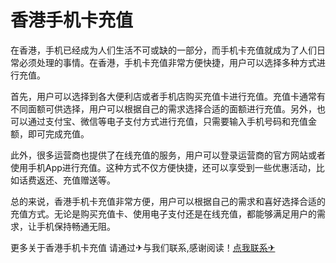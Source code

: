 # 香港手机卡充值

在香港，手机已经成为人们生活不可或缺的一部分，而手机卡充值就成为了人们日常必须处理的事情。在香港，手机卡充值非常方便快捷，用户可以选择多种方式进行充值。

首先，用户可以选择到各大便利店或者手机店购买充值卡进行充值。充值卡通常有不同面额可供选择，用户可以根据自己的需求选择合适的面额进行充值。另外，也可以通过支付宝、微信等电子支付方式进行充值，只需要输入手机号码和充值金额，即可完成充值。

此外，很多运营商也提供了在线充值的服务，用户可以登录运营商的官方网站或者使用手机App进行充值。这种方式不仅方便快捷，还可以享受到一些优惠活动，比如话费返还、充值赠送等。

总的来说，香港手机卡充值非常方便，用户可以根据自己的需求和喜好选择合适的充值方式。无论是购买充值卡、使用电子支付还是在线充值，都能够满足用户的需求，让手机保持畅通无阻。

更多关于香港手机卡充值 请通过✈与我们联系,感谢阅读！[点我联系✈](https://cdn.G208.com)